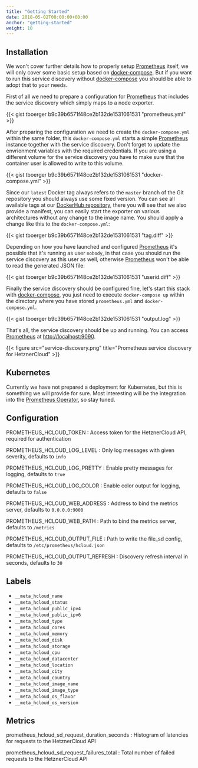 ```yaml
---
title: "Getting Started"
date: 2018-05-02T00:00:00+00:00
anchor: "getting-started"
weight: 10
---
```


## Installation

We won't cover further details how to properly setup [Prometheus](https://prometheus.io) itself, we will only cover some basic setup based on [docker-compose](https://docs.docker.com/compose/). But if you want to run this service discovery without [docker-compose](https://docs.docker.com/compose/) you should be able to adopt that to your needs.

First of all we need to prepare a configuration for [Prometheus](https://prometheus.io) that includes the service discovery which simply maps to a node exporter.

{{< gist tboerger b9c39b6571f48ce2b132de1531061531 "prometheus.yml" >}}

After preparing the configuration we need to create the `docker-compose.yml` within the same folder, this `docker-compose.yml` starts a simple [Prometheus](https://prometheus.io) instance together with the service discovery. Don't forget to update the envrionment variables with the required credentials. If you are using a different volume for the service discovery you have to make sure that the container user is allowed to write to this volume.

{{< gist tboerger b9c39b6571f48ce2b132de1531061531 "docker-compose.yml" >}}

Since our `latest` Docker tag always refers to the `master` branch of the Git repository you should always use some fixed version. You can see all available tags at our [DockerHub repository](https://hub.docker.com/r/promhippie/prometheus-hcloud-sd/tags/), there you will see that we also provide a manifest, you can easily start the exporter on various architectures without any change to the image name. You should apply a change like this to the `docker-compose.yml`:

{{< gist tboerger b9c39b6571f48ce2b132de1531061531 "tag.diff" >}}

Depending on how you have launched and configured [Prometheus](https://prometheus.io) it's possible that it's running as user `nobody`, in that case you should run the service discovery as this user as well, otherwise [Prometheus](https://prometheus.io) won't be able to read the generated JSON file:

{{< gist tboerger b9c39b6571f48ce2b132de1531061531 "userid.diff" >}}

Finally the service discovery should be configured fine, let's start this stack with [docker-compose](https://docs.docker.com/compose/), you just need to execute `docker-compose up` within the directory where you have stored `prometheus.yml` and `docker-compose.yml`.

{{< gist tboerger b9c39b6571f48ce2b132de1531061531 "output.log" >}}

That's all, the service discovery should be up and running. You can access [Prometheus](https://prometheus.io) at [http://localhost:9090](http://localhost:9090).

{{< figure src="service-discovery.png" title="Prometheus service discovery for HetznerCloud" >}}

## Kubernetes

Currently we have not prepared a deployment for Kubernetes, but this is something we will provide for sure. Most interesting will be the integration into the [Prometheus Operator](https://coreos.com/operators/prometheus/docs/latest/), so stay tuned.

## Configuration

PROMETHEUS_HCLOUD_TOKEN
: Access token for the HetznerCloud API, required for authentication

PROMETHEUS_HCLOUD_LOG_LEVEL
: Only log messages with given severity, defaults to `info`

PROMETHEUS_HCLOUD_LOG_PRETTY
: Enable pretty messages for logging, defaults to `true`

PROMETHEUS_HCLOUD_LOG_COLOR
: Enable color output for logging, defaults to `false`

PROMETHEUS_HCLOUD_WEB_ADDRESS
: Address to bind the metrics server, defaults to `0.0.0.0:9000`

PROMETHEUS_HCLOUD_WEB_PATH
: Path to bind the metrics server, defaults to `/metrics`

PROMETHEUS_HCLOUD_OUTPUT_FILE
: Path to write the file_sd config, defaults to `/etc/prometheus/hcloud.json`

PROMETHEUS_HCLOUD_OUTPUT_REFRESH
: Discovery refresh interval in seconds, defaults to `30`

## Labels

* `__meta_hcloud_name`
* `__meta_hcloud_status`
* `__meta_hcloud_public_ipv4`
* `__meta_hcloud_public_ipv6`
* `__meta_hcloud_type`
* `__meta_hcloud_cores`
* `__meta_hcloud_memory`
* `__meta_hcloud_disk`
* `__meta_hcloud_storage`
* `__meta_hcloud_cpu`
* `__meta_hcloud_datacenter`
* `__meta_hcloud_location`
* `__meta_hcloud_city`
* `__meta_hcloud_country`
* `__meta_hcloud_image_name`
* `__meta_hcloud_image_type`
* `__meta_hcloud_os_flavor`
* `__meta_hcloud_os_version`

## Metrics

prometheus_hcloud_sd_request_duration_seconds
: Histogram of latencies for requests to the HetznerCloud API

prometheus_hcloud_sd_request_failures_total
: Total number of failed requests to the HetznerCloud API
